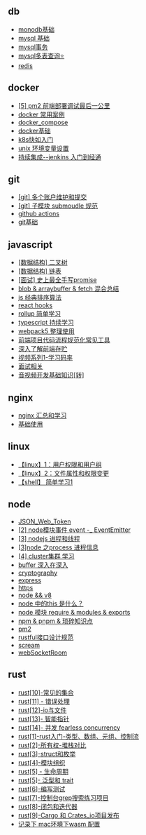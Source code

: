 
## db 

- [monodb基础](./db/monodb%E5%9F%BA%E7%A1%80/index.md)
- [mysql 基础](./db/mysql%20%E5%9F%BA%E7%A1%80/index.md)
- [mysql事务](./db/mysql%E4%BA%8B%E5%8A%A1/index.md)
- [mysql多表查询⭐️](./db/mysql%E5%A4%9A%E8%A1%A8%E6%9F%A5%E8%AF%A2%E2%AD%90%EF%B8%8F/index.md)
- [redis](./db/redis/index.md)

## docker 

- [[5] pm2 前端部署调试最后一公里](./docker/%5B5%5D%20pm2%20%E5%89%8D%E7%AB%AF%E9%83%A8%E7%BD%B2%E8%B0%83%E8%AF%95%E6%9C%80%E5%90%8E%E4%B8%80%E5%85%AC%E9%87%8C/index.md)
- [docker 常用案例](./docker/docker%20%E5%B8%B8%E7%94%A8%E6%A1%88%E4%BE%8B/index.md)
- [docker_compose](./docker/docker_compose/index.md)
- [docker基础](./docker/docker%E5%9F%BA%E7%A1%80/index.md)
- [k8s快如入门](./docker/k8s%E5%BF%AB%E5%A6%82%E5%85%A5%E9%97%A8/index.md)
- [unix 环境变量设置](./docker/unix%20%E7%8E%AF%E5%A2%83%E5%8F%98%E9%87%8F%E8%AE%BE%E7%BD%AE/index.md)
- [持续集成--jenkins 入门到经通](./docker/%E6%8C%81%E7%BB%AD%E9%9B%86%E6%88%90--jenkins%20%E5%85%A5%E9%97%A8%E5%88%B0%E7%BB%8F%E9%80%9A/index.md)

## git 

- [[git] 多个账户维护和提交](./git/%5Bgit%5D%20%E5%A4%9A%E4%B8%AA%E8%B4%A6%E6%88%B7%E7%BB%B4%E6%8A%A4%E5%92%8C%E6%8F%90%E4%BA%A4/index.md)
- [[git] 子模块 submoudle 规范](./git/%5Bgit%5D%20%E5%AD%90%E6%A8%A1%E5%9D%97%20submoudle%20%E8%A7%84%E8%8C%83/index.md)
- [github actions](./git/github%20actions/index.md)
- [git基础](./git/git%E5%9F%BA%E7%A1%80/index.md)

## javascript 

- [[数据结构] 二叉树](./javascript/%5B%E6%95%B0%E6%8D%AE%E7%BB%93%E6%9E%84%5D%20%E4%BA%8C%E5%8F%89%E6%A0%91/index.md)
- [[数据结构] 链表](./javascript/%5B%E6%95%B0%E6%8D%AE%E7%BB%93%E6%9E%84%5D%20%E9%93%BE%E8%A1%A8/index.md)
- [[面试] 史上最全手写promise](./javascript/%5B%E9%9D%A2%E8%AF%95%5D%20%E5%8F%B2%E4%B8%8A%E6%9C%80%E5%85%A8%E6%89%8B%E5%86%99promise/index.md)
- [blob & arraybuffer & fetch 混合总结](./javascript/blob%20%26%20arraybuffer%20%26%20fetch%20%E6%B7%B7%E5%90%88%E6%80%BB%E7%BB%93/index.md)
- [js 经典排序算法](./javascript/js%20%E7%BB%8F%E5%85%B8%E6%8E%92%E5%BA%8F%E7%AE%97%E6%B3%95/index.md)
- [react hooks](./javascript/react%20hooks/index.md)
- [rollup 简单学习](./javascript/rollup%20%E7%AE%80%E5%8D%95%E5%AD%A6%E4%B9%A0/index.md)
- [typescript 持续学习](./javascript/typescript%20%E6%8C%81%E7%BB%AD%E5%AD%A6%E4%B9%A0/index.md)
- [webpack5 整理使用](./javascript/webpack5%20%E6%95%B4%E7%90%86%E4%BD%BF%E7%94%A8/index.md)
- [前端项目代码流程规范化常见工具](./javascript/%E5%89%8D%E7%AB%AF%E9%A1%B9%E7%9B%AE%E4%BB%A3%E7%A0%81%E6%B5%81%E7%A8%8B%E8%A7%84%E8%8C%83%E5%8C%96%E5%B8%B8%E8%A7%81%E5%B7%A5%E5%85%B7/index.md)
- [深入了解前端存贮](./javascript/%E6%B7%B1%E5%85%A5%E4%BA%86%E8%A7%A3%E5%89%8D%E7%AB%AF%E5%AD%98%E8%B4%AE/index.md)
- [视频系列1-学习码率](./javascript/%E8%A7%86%E9%A2%91%E7%B3%BB%E5%88%971-%E5%AD%A6%E4%B9%A0%E7%A0%81%E7%8E%87/index.md)
- [面试相关](./javascript/%E9%9D%A2%E8%AF%95%E7%9B%B8%E5%85%B3/index.md)
- [音视频开发基础知识[转]](./javascript/%E9%9F%B3%E8%A7%86%E9%A2%91%E5%BC%80%E5%8F%91%E5%9F%BA%E7%A1%80%E7%9F%A5%E8%AF%86%5B%E8%BD%AC%5D/index.md)

## nginx 

- [nginx  汇总和学习](./nginx/nginx%20%20%E6%B1%87%E6%80%BB%E5%92%8C%E5%AD%A6%E4%B9%A0/index.md)
- [基础使用](./nginx/%E5%9F%BA%E7%A1%80%E4%BD%BF%E7%94%A8/index.md)

## linux 

- [【linux】1：用户权限和用户组](./linux/%E3%80%90linux%E3%80%911%EF%BC%9A%E7%94%A8%E6%88%B7%E6%9D%83%E9%99%90%E5%92%8C%E7%94%A8%E6%88%B7%E7%BB%84/index.md)
- [【linux】2：文件属性和权限变更](./linux/%E3%80%90linux%E3%80%912%EF%BC%9A%E6%96%87%E4%BB%B6%E5%B1%9E%E6%80%A7%E5%92%8C%E6%9D%83%E9%99%90%E5%8F%98%E6%9B%B4/index.md)
- [【shell】 简单学习1](./linux/%E3%80%90shell%E3%80%91%20%E7%AE%80%E5%8D%95%E5%AD%A6%E4%B9%A01/index.md)

## node 

- [JSON_Web_Token](./node/JSON_Web_Token/index.md)
- [[2] node模块事件 event  -_ EventEmitter](./node/%5B2%5D%20node%E6%A8%A1%E5%9D%97%E4%BA%8B%E4%BB%B6%20event%20%20-_%20EventEmitter/index.md)
- [[3] nodejs 进程和线程](./node/%5B3%5D%20nodejs%20%E8%BF%9B%E7%A8%8B%E5%92%8C%E7%BA%BF%E7%A8%8B/index.md)
- [[3]node 之process 进程信息](./node/%5B3%5Dnode%20%E4%B9%8Bprocess%20%E8%BF%9B%E7%A8%8B%E4%BF%A1%E6%81%AF/index.md)
- [[4] cluster集群 学习](./node/%5B4%5D%20cluster%E9%9B%86%E7%BE%A4%20%E5%AD%A6%E4%B9%A0/index.md)
- [buffer 深入在深入](./node/buffer%20%E6%B7%B1%E5%85%A5%E5%9C%A8%E6%B7%B1%E5%85%A5/index.md)
- [cryptography](./node/cryptography/index.md)
- [express](./node/express/index.md)
- [https](./node/https/index.md)
- [node && v8](./node/node%20%26%26%20v8/index.md)
- [node 中的this 是什么？](./node/node%20%E4%B8%AD%E7%9A%84this%20%E6%98%AF%E4%BB%80%E4%B9%88%EF%BC%9F/index.md)
- [node 模块 require & modules & exports](./node/node%20%E6%A8%A1%E5%9D%97%20require%20%26%20modules%20%26%20exports/index.md)
- [npm & pnpm & 琐碎知识点](./node/npm%20%26%20pnpm%20%26%20%E7%90%90%E7%A2%8E%E7%9F%A5%E8%AF%86%E7%82%B9/index.md)
- [pm2](./node/pm2/index.md)
- [rustful接口设计规范](./node/rustful%E6%8E%A5%E5%8F%A3%E8%AE%BE%E8%AE%A1%E8%A7%84%E8%8C%83/index.md)
- [scream](./node/scream/index.md)
- [webSocketRoom](./node/webSocketRoom/index.md)

## rust 

- [rust[10]-常见的集合](./rust/rust%5B10%5D-%E5%B8%B8%E8%A7%81%E7%9A%84%E9%9B%86%E5%90%88/index.md)
- [rust[11] - 错误处理](./rust/rust%5B11%5D%20-%20%E9%94%99%E8%AF%AF%E5%A4%84%E7%90%86/index.md)
- [rust[12]-io与文件](./rust/rust%5B12%5D-io%E4%B8%8E%E6%96%87%E4%BB%B6/index.md)
- [rust[13]- 智能指针](./rust/rust%5B13%5D-%20%E6%99%BA%E8%83%BD%E6%8C%87%E9%92%88/index.md)
- [rust[14]- 并发 fearless concurrency](./rust/rust%5B14%5D-%20%E5%B9%B6%E5%8F%91%20fearless%20concurrency/index.md)
- [rust[1]-rust入门-类型、数组、元组、控制流](./rust/rust%5B1%5D-rust%E5%85%A5%E9%97%A8-%E7%B1%BB%E5%9E%8B%E3%80%81%E6%95%B0%E7%BB%84%E3%80%81%E5%85%83%E7%BB%84%E3%80%81%E6%8E%A7%E5%88%B6%E6%B5%81/index.md)
- [rust[2]-所有权-堆栈对比](./rust/rust%5B2%5D-%E6%89%80%E6%9C%89%E6%9D%83-%E5%A0%86%E6%A0%88%E5%AF%B9%E6%AF%94/index.md)
- [rust[3]-struct和枚举](./rust/rust%5B3%5D-struct%E5%92%8C%E6%9E%9A%E4%B8%BE/index.md)
- [rust[4]-模块组织](./rust/rust%5B4%5D-%E6%A8%A1%E5%9D%97%E7%BB%84%E7%BB%87/index.md)
- [rust[5] - 生命周期](./rust/rust%5B5%5D%20-%20%E7%94%9F%E5%91%BD%E5%91%A8%E6%9C%9F/index.md)
- [rust[5]- 泛型和 trait](./rust/rust%5B5%5D-%20%E6%B3%9B%E5%9E%8B%E5%92%8C%20trait/index.md)
- [rust[6]-编写测试](./rust/rust%5B6%5D-%E7%BC%96%E5%86%99%E6%B5%8B%E8%AF%95/index.md)
- [rust[7]-控制台grep搜索练习项目](./rust/rust%5B7%5D-%E6%8E%A7%E5%88%B6%E5%8F%B0grep%E6%90%9C%E7%B4%A2%E7%BB%83%E4%B9%A0%E9%A1%B9%E7%9B%AE/index.md)
- [rust[8]-闭包和迭代器](./rust/rust%5B8%5D-%E9%97%AD%E5%8C%85%E5%92%8C%E8%BF%AD%E4%BB%A3%E5%99%A8/index.md)
- [rust[9]-Cargo 和 Crates_io项目发布](./rust/rust%5B9%5D-Cargo%20%E5%92%8C%20Crates_io%E9%A1%B9%E7%9B%AE%E5%8F%91%E5%B8%83/index.md)
- [记录下 mac环境下wasm 配置](./rust/%E8%AE%B0%E5%BD%95%E4%B8%8B%20mac%E7%8E%AF%E5%A2%83%E4%B8%8Bwasm%20%E9%85%8D%E7%BD%AE/index.md)
